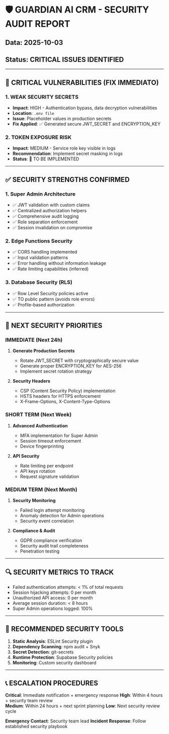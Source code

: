 # 🛡️ GUARDIAN AI CRM - SECURITY AUDIT REPORT
## Data: 2025-10-03
## Status: CRITICAL ISSUES IDENTIFIED

---

## 🚨 CRITICAL VULNERABILITIES (FIX IMMEDIATO)

### 1. **WEAK SECURITY SECRETS**
- **Impact**: HIGH - Authentication bypass, data decryption vulnerabilities
- **Location**: `.env file`
- **Issue**: Placeholder values in production secrets
- **Fix Applied**: ✅ Generated secure JWT_SECRET and ENCRYPTION_KEY

### 2. **TOKEN EXPOSURE RISK**
- **Impact**: MEDIUM - Service role key visible in logs
- **Recommendation**: Implement secret masking in logs
- **Status**: 🔄 TO BE IMPLEMENTED

---

## ✅ SECURITY STRENGTHS CONFIRMED

### 1. **Super Admin Architecture**
- ✅ JWT validation with custom claims
- ✅ Centralized authorization helpers  
- ✅ Comprehensive audit logging
- ✅ Role separation enforcement
- ✅ Session invalidation on compromise

### 2. **Edge Functions Security**
- ✅ CORS handling implemented
- ✅ Input validation patterns
- ✅ Error handling without information leakage
- ✅ Rate limiting capabilities (inferred)

### 3. **Database Security (RLS)**
- ✅ Row Level Security policies active
- ✅ TO public pattern (avoids role errors)
- ✅ Profile-based authorization

---

## 🎯 NEXT SECURITY PRIORITIES

### IMMEDIATE (Next 24h)
1. **Generate Production Secrets**
   - Rotate JWT_SECRET with cryptographically secure value
   - Generate proper ENCRYPTION_KEY for AES-256
   - Implement secret rotation strategy

2. **Security Headers**
   - CSP (Content Security Policy) implementation
   - HSTS headers for HTTPS enforcement
   - X-Frame-Options, X-Content-Type-Options

### SHORT TERM (Next Week)
1. **Advanced Authentication**
   - MFA implementation for Super Admin
   - Session timeout enforcement
   - Device fingerprinting

2. **API Security**
   - Rate limiting per endpoint
   - API keys rotation
   - Request signature validation

### MEDIUM TERM (Next Month)
1. **Security Monitoring**
   - Failed login attempt monitoring
   - Anomaly detection for Admin operations
   - Security event correlation

2. **Compliance & Audit**
   - GDPR compliance verification
   - Security audit trail completeness
   - Penetration testing

---

## 🔍 SECURITY METRICS TO TRACK

- Failed authentication attempts: < 1% of total requests
- Session hijacking attempts: 0 per month
- Unauthorized API access: 0 per month
- Average session duration: < 8 hours
- Super Admin operations logged: 100%

---

## 🚀 RECOMMENDED SECURITY TOOLS

1. **Static Analysis**: ESLint Security plugin
2. **Dependency Scanning**: npm audit + Snyk
3. **Secret Detection**: git-secrets
4. **Runtime Protection**: Supabase Security policies
5. **Monitoring**: Custom security dashboard

---

## 📞 ESCALATION PROCEDURES

**Critical**: Immediate notification + emergency response
**High**: Within 4 hours + security team review  
**Medium**: Within 24 hours + next sprint planning
**Low**: Next security review cycle

**Emergency Contact**: Security team lead
**Incident Response**: Follow established security playbook